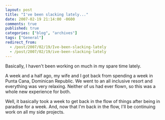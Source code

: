 ```yaml
---
layout: post
title: "I've been slacking lately..."
date: 2007-02-19 21:14:00 -0600
comments: true
published: true
categories: ["blog", "archives"]
tags: ["General"]
redirect_from: 
  - /post/2007/02/19/Ive-been-slacking-lately
  - /post/2007/02/19/ive-been-slacking-lately
---
```

<!-- more -->
<P>Basically, I haven't been working on much in my spare time lately.</P>
<P>A week and a half ago, my wife and I got back from spending a week in Punta Cana, Dominican Republic. We went to an all inclusive resort and everything was very relaxing. Neither of us had ever flown, so this was a whole new experience for both.</P>
<P>Well, it basically took a week to get back in the flow of things&nbsp;after being in paradise for a week. And, now that I'm back in the flow, I'll be continuing work on all my side projects.</P>
